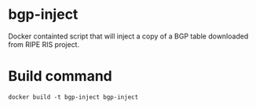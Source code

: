 # bgp-inject
Docker containted script that will inject a copy of a BGP table downloaded from RIPE RIS project.

# Build command
`docker build -t bgp-inject bgp-inject`
